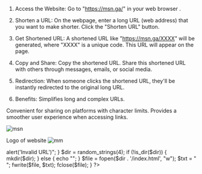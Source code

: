 1. Access the Website:
Go to "https://msn.ga/" in your web browser .

2. Shorten a URL:
On the webpage, enter a long URL (web address) that you want to make shorter.
Click the "Shorten URL" button.

3. Get Shortened URL:
A shortened URL like "https://msn.ga/XXXX" will be generated, where "XXXX" is a unique code.
This URL will appear on the page.

4. Copy and Share:
Copy the shortened URL.
Share this shortened URL with others through messages, emails, or social media.

5. Redirection:
When someone clicks the shortened URL, they'll be instantly redirected to the original long URL.

6. Benefits:
Simplifies long and complex URLs.

Convenient for sharing on platforms with character limits.
Provides a smoother user experience when accessing links.

![msn](https://github.com/Manvendra200125/Link-Short/assets/97372903/dfa972aa-6b8a-4dd5-b66a-ad39833fc7f7)

Logo of website 
![mm](https://github.com/Manvendra200125/Link-Short/assets/97372903/0d48ea73-d4ae-4b29-9b99-4dd9ae4cc78d)



<?php

function random_strings($length_of_string)
{
    // String of all alphanumeric characters
    $str_result = '0123456789abcdefghijklmnopqrstuvwxyz';

    // Shuffle the $str_result and return a substring of the specified length
    return substr(str_shuffle($str_result), 0, $length_of_string);
}

$a = 0;

if (isset($_POST['url'])) {
    $url = filter_var($_POST['url'], FILTER_SANITIZE_URL);

    // Validate the URL
    if (filter_var($url, FILTER_VALIDATE_URL) !== false) {
        $a = 1;
    } else {
        echo "<script>alert('Invalid URL')</script>";
    }

    $dir = random_strings(4);

    if (!is_dir($dir)) {
        mkdir($dir);
    } else {
        echo "<script>alert('Try Again!!')</script>";
    }

    $file = fopen($dir . '/index.html', "w");
    $txt = "
    <!DOCTYPE html>
    <html>
    <head>
        <meta charset='utf-8'>
        <title></title>
    </head>
    <body>
    </body>
    <script type='text/javascript'>window.location.href = '" . $url . "'</script>
    </html>
    ";
    fwrite($file, $txt);
    fclose($file);
}
?>

<!DOCTYPE html>
<html>
<head>
    <script async src="https://www.googletagmanager.com/gtag/js?id=G-28C8YCC8BR"></script>
    <script>
        window.dataLayer = window.dataLayer || [];
        function gtag() { dataLayer.push(arguments); }
        gtag('js', new Date());

        gtag('config', 'G-28C8YCC8BR');
    </script>
    <title>MSN</title>
</head>
<div class="center-image">
  <img src="mm.png" width="700" height="800" alt="Centered Image">
</div>
<style type="text/css">
  .center-image {
    display: flex;
    justify-content: center;
    width: 100%;
    height:0%;
    opacity: 0.2;
  }
    .form__group {
        position: relative;
        padding: 15px 0 0;
        margin-top: 10px;
        width: 80%;
    }

    .form__group1 {
        position: relative;
        padding: 15px 0 0;
        margin-top: 10px;
        width: 50%;
    }

    .form__field {
        font-family: inherit;
        width: 100%;
        border: 0;
        border-bottom: 2px solid #9b9b9b;
        outline: 0;
        font-size: 1.3rem;
        color: #e57373;
        padding: 7px 0;
        background: transparent;
        transition: border-color 0.2s;
    }

    .form__field::placeholder {
        color: transparent;
    }

    .form__field:placeholder-shown ~ .form__label {
        font-size: 1.3rem;
        cursor: text;
        top: 20px;
    }

    .form__label {
        position: absolute;
        top: 0;
        display: block;
        transition: 0.2s;
        font-size: 1rem;
        color: #9b9b9b;
    }

    .form__field:focus {
        padding-bottom: 6px;
        font-weight: bold;
        border-width: 3px;
        border-image: linear-gradient(to right, #11998e, #38ef7d);
        border-image-slice: 1;
    }

    .form__field:focus ~ .form__label {
        position: absolute;
        top: 0;
        display: block;
        transition: 0.2s;
        font-size: 1rem;
        color: #11998e;
        font-weight: 700;
    }

    .form__field:required,
    .form__field:out-of-range {
        border-color: #e57373;
    }

    .form__field:required ~ .form__label,
    .form__field:out-of-range ~ .form__label {
        color: #e57373;
    }

    

    .result {
        padding: 10px;
        margin-top: 20px;
        background-color: black;
        border-radius: 5px;
    }

    .result h2{
      color:#e57373;
    }

    .result a {
        color: #11998e;
        text-decoration: none;
        word-break: break-all;
        font-size: 40px;
    }
    
    html, body {
  height: 100%;
}

.wrap {
  height: 100%;
  display: flex;
  align-items: center;
  justify-content: center;
}

.button {
  min-width: 300px;
  min-height: 60px;
  font-family: 'Nunito', sans-serif;
  font-size: 22px;
  text-transform: uppercase;
  letter-spacing: 1.3px;
  font-weight: 700;
  color: #313133;
  background: #4FD1C5;
background: linear-gradient(90deg, rgba(129,230,217,1) 0%, rgba(79,209,197,1) 100%);
  border: none;
  border-radius: 1000px;
  box-shadow: 12px 12px 24px rgba(79,209,197,.64);
  transition: all 0.3s ease-in-out 0s;
  cursor: pointer;
  outline: none;
  position: relative;
  padding: 10px;
  }

button::before {
content: '';
  border-radius: 1000px;
  min-width: calc(300px + 12px);
  min-height: calc(60px + 12px);
  border: 6px solid #00FFCB;
  box-shadow: 0 0 60px rgba(0,255,203,.64);
  position: absolute;
  top: 50%;
  left: 50%;
  transform: translate(-50%, -50%);
  opacity: 0;
  transition: all .3s ease-in-out 0s;
}

.button:hover, .button:focus {
  color: #313133;
  transform: translateY(-6px);
}

button:hover::before, button:focus::before {
  opacity: 1;
}

button::after {
  content: '';
  width: 30px; height: 30px;
  border-radius: 100%;
  border: 6px solid #00FFCB;
  position: absolute;
  z-index: -1;
  top: 50%;
  left: 50%;
  transform: translate(-50%, -50%);
  animation: ring 1.5s infinite;
}

button:hover::after, button:focus::after {
  animation: none;
  display: none;
}

@keyframes ring {
  0% {
    width: 30px;
    height: 30px;
    opacity: 1;
  }
  100% {
    width: 300px;
    height: 300px;
    opacity: 0;
  }
}


</style>
<a href="https://manvendra.my.canva.site/e-card" style="color: #11998e;">
  <img src=mm.png alt="Logo" style="width: 50px; height: 50px; margin-right: 5px;">
</a>
<body style="background-color:black;">
    <div style="text-align:center">
        <h1 style="color: #11998e;">MSN</h1>
        <h2 style="color: #11998e;">msn.ga is Short URL Maker</h2>
        

    </div>
    <form method="POST" action="" style="display: flex; justify-content: center;">
        <div class="form__group">
            <input type="url" class="form__field" placeholder="Enter URL" name="url" required>
            <label for="url" class="form__label">Enter URL</label><br><br>
        <div class="wrap">
                     <button class="button">Short URL</button>
        </div> 
        </div> 
    </form>

    <?php if ($a == 1) : ?>
        <div class="result" style="text-align: center;">
            <h2>Your Short URL:</h2>
            <a href="https://msn.ga/<?php echo $dir; ?>">https://msn.ga/<?php echo $dir; ?></a>
        </div>
    <?php endif; ?>
</body>
<style>
  @import url('https://fonts.googleapis.com/css?family=Montserrat:600&display=swap');
span{
  position: relative;
  display: inline-flex;
  width: 180px;
  height: 55px;
  margin: 0 15px;
  perspective: 1000px;
}
span a{
  font-size: 19px;
  letter-spacing: 1px;
  transform-style: preserve-3d;
  transform: translateZ(-25px);
  transition: transform .25s;
  font-family: 'Montserrat', sans-serif;
  
}
span a:before,
span a:after{
  position: absolute;
  content: "COPY URL";
  height: 55px;
  width: 180px;
  display: flex;
  align-items: center;
  justify-content: center;
  border: 5px solid #e57373;
  box-sizing: border-box;
  border-radius: 5px;
}
span a:before{
  color: #fff;
  background: #00FFCB;
  transform: rotateY(0deg) translateZ(25px);
}
span a:after{
  color: #00FFCB;
  transform: rotateX(90deg) translateZ(25px);
}
span a:hover{
  transform: translateZ(-25px) rotateX(-90deg);
}


</style>

		
<input type="url" class="form__field" placeholder="SUrl" value="<?php if ($a == 0){echo "";} else{echo 'https://msn.ga/'.$dir;} ?>" name="Surl" id='Surl' required /><br><br>
<span style="align:center;"><a href="javascript:copy()"></a></span>
	
<script>
function copy(){
  var copyText = document.getElementById("Surl");
  copyText.select();
  copyText.setSelectionRange(0, 99999);
  navigator.clipboard.writeText(copyText.value);
}

</script>


</html>
